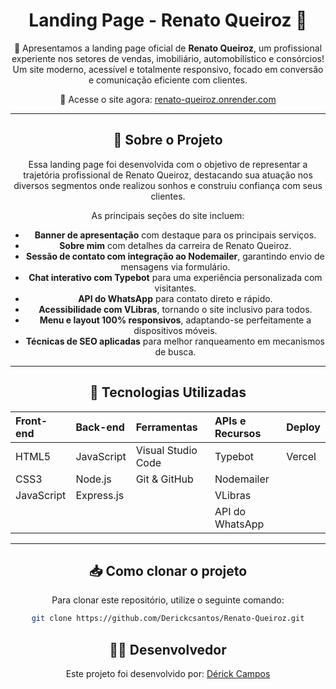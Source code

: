 <div align="center">

# Landing Page - Renato Queiroz 💼

🌟 Apresentamos a landing page oficial de **Renato Queiroz**, um profissional experiente nos setores de vendas, imobiliário, automobilístico e consórcios! Um site moderno, acessível e totalmente responsivo, focado em conversão e comunicação eficiente com clientes.

🔗 Acesse o site agora: [renato-queiroz.onrender.com](https://renato-queiroz.onrender.com)

---

## 🧾 Sobre o Projeto

Essa landing page foi desenvolvida com o objetivo de representar a trajetória profissional de Renato Queiroz, destacando sua atuação nos diversos segmentos onde realizou sonhos e construiu confiança com seus clientes.

As principais seções do site incluem:

- **Banner de apresentação** com destaque para os principais serviços.
- **Sobre mim** com detalhes da carreira de Renato Queiroz.
- **Sessão de contato com integração ao Nodemailer**, garantindo envio de mensagens via formulário.
- **Chat interativo com Typebot** para uma experiência personalizada com visitantes.
- **API do WhatsApp** para contato direto e rápido.
- **Acessibilidade com VLibras**, tornando o site inclusivo para todos.
- **Menu e layout 100% responsivos**, adaptando-se perfeitamente a dispositivos móveis.
- **Técnicas de SEO aplicadas** para melhor ranqueamento em mecanismos de busca.

---

## 🚀 Tecnologias Utilizadas

| **Front-end**  | **Back-end** | **Ferramentas**       | **APIs e Recursos**  | **Deploy**  |
|:---------------|:-------------|:----------------------|:---------------------|:------------|
| HTML5          | JavaScript   | Visual Studio Code    | Typebot              | Vercel      |
| CSS3           | Node.js      | Git & GitHub          | Nodemailer           |             |
| JavaScript     | Express.js   |                       | VLibras              |             |
|                |              |                       | API do WhatsApp      |             |

---

## 📥 Como clonar o projeto

Para clonar este repositório, utilize o seguinte comando:

```bash
git clone https://github.com/Derickcsantos/Renato-Queiroz.git
 ```

## 👨‍💻 Desenvolvedor
Este projeto foi desenvolvido por: [Dérick Campos](https://www.linkedin.com/in/derick-campos-santos/)
